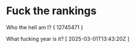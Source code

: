 # Fuck the rankings

Who the hell am I?
{ 12745471 }

What fucking year is it?
[ 2025-03-01T13:43:20Z ]
